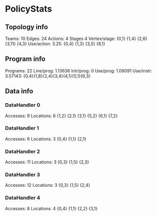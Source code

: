 # PolicyStats
## Topology info
Teams:		10
Edges:		24
Actions:	4
Stages		4
Vertex/stage:	{0,1} {1,4} {2,6} {3,11} {4,3} 
Use/action:	3.25: {0,4} {1,3} {3,5} {8,1} 

## Program info
Programs:	22
Line/prog:	1.13636
Intr/prog:	0
Use/prog:	1.09091
Use/instr:	3.57143: {0,4}{1,8}{2,4}{3,4}{4,1}{5,1}{6,3}

## Data info

### DataHandler 0
Accesses:	9
Locations:	6
{1,2} {2,1} {3,1} {5,2} {6,1} {7,2} 

### DataHandler 1
Accesses:	6
Locations:	3
{0,4} {1,1} {2,1} 

### DataHandler 2
Accesses:	11
Locations:	3
{0,3} {1,5} {2,3} 

### DataHandler 3
Accesses:	12
Locations:	3
{0,3} {1,5} {2,4} 

### DataHandler 4
Accesses:	8
Locations:	4
{0,4} {1,1} {2,2} {3,1} 